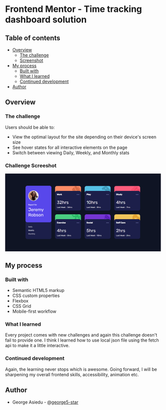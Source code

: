 # Frontend Mentor - Time tracking dashboard solution

## Table of contents

- [Overview](#overview)
  - [The challenge](#the-challenge)
  - [Screenshot](#screenshot)
- [My process](#my-process)
  - [Built with](#built-with)
  - [What I learned](#what-i-learned)
  - [Continued development](#continued-development)
- [Author](#author)

## Overview

### The challenge

Users should be able to:

- View the optimal layout for the site depending on their device's screen size
- See hover states for all interactive elements on the page
- Switch between viewing Daily, Weekly, and Monthly stats

### Challenge Screeshot

![Project Screenshot](./src/images/time-tracking-screeshot.png)

## My process

### Built with

- Semantic HTML5 markup
- CSS custom properties
- Flexbox
- CSS Grid
- Mobile-first workflow

### What I learned

Every project comes with new challenges and again this challenge doesn't fail to provide one. I think I learned how to use local json file using the fetch api to make it a little interactive.

### Continued development

Again, the learning never stops which is awesome. Going forward, I will be sharpening my overall frontend skills, accessibility, animation etc.

## Author

- George Asiedu - [@george5-star](https://www.frontendmentor.io/profile/george5-star)
